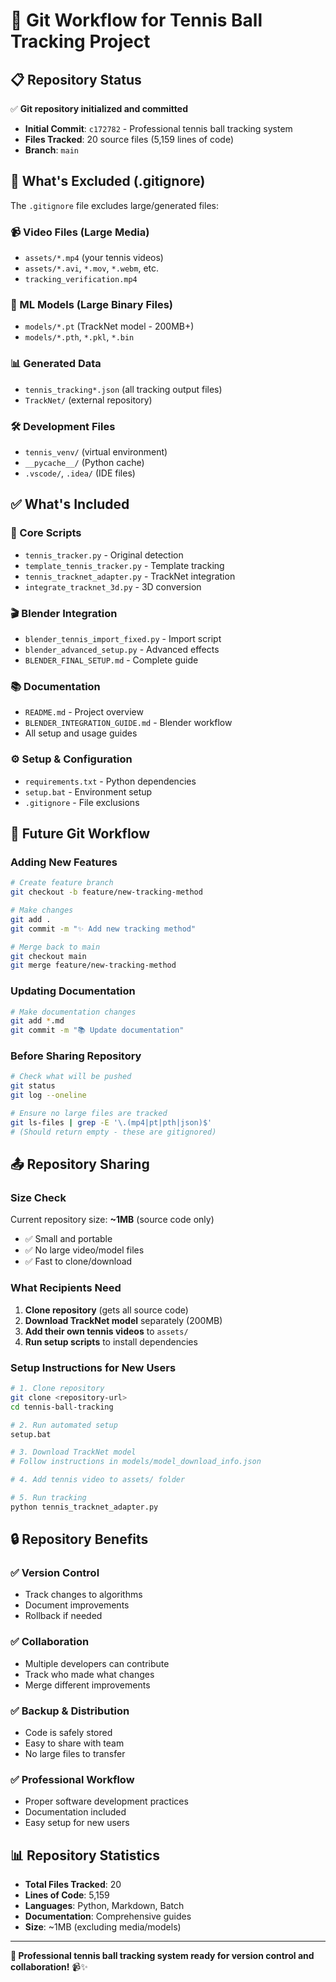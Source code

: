 # 🎾 Git Workflow for Tennis Ball Tracking Project

## 📋 Repository Status

✅ **Git repository initialized and committed**

- **Initial Commit**: `c172782` - Professional tennis ball tracking system
- **Files Tracked**: 20 source files (5,159 lines of code)
- **Branch**: `main`

## 🚫 What's Excluded (.gitignore)

The `.gitignore` file excludes large/generated files:

### 📹 Video Files (Large Media)
- `assets/*.mp4` (your tennis videos)
- `assets/*.avi`, `*.mov`, `*.webm`, etc.
- `tracking_verification.mp4`

### 🤖 ML Models (Large Binary Files)
- `models/*.pt` (TrackNet model - 200MB+)
- `models/*.pth`, `*.pkl`, `*.bin`

### 📊 Generated Data
- `tennis_tracking*.json` (all tracking output files)
- `TrackNet/` (external repository)

### 🛠️ Development Files
- `tennis_venv/` (virtual environment)
- `__pycache__/` (Python cache)
- `.vscode/`, `.idea/` (IDE files)

## ✅ What's Included

### 🔧 Core Scripts
- `tennis_tracker.py` - Original detection
- `template_tennis_tracker.py` - Template tracking
- `tennis_tracknet_adapter.py` - TrackNet integration
- `integrate_tracknet_3d.py` - 3D conversion

### 🎬 Blender Integration
- `blender_tennis_import_fixed.py` - Import script
- `blender_advanced_setup.py` - Advanced effects
- `BLENDER_FINAL_SETUP.md` - Complete guide

### 📚 Documentation
- `README.md` - Project overview
- `BLENDER_INTEGRATION_GUIDE.md` - Blender workflow
- All setup and usage guides

### ⚙️ Setup & Configuration
- `requirements.txt` - Python dependencies
- `setup.bat` - Environment setup
- `.gitignore` - File exclusions

## 🔄 Future Git Workflow

### Adding New Features
```bash
# Create feature branch
git checkout -b feature/new-tracking-method

# Make changes
git add .
git commit -m "✨ Add new tracking method"

# Merge back to main
git checkout main
git merge feature/new-tracking-method
```

### Updating Documentation
```bash
# Make documentation changes
git add *.md
git commit -m "📚 Update documentation"
```

### Before Sharing Repository
```bash
# Check what will be pushed
git status
git log --oneline

# Ensure no large files are tracked
git ls-files | grep -E '\.(mp4|pt|pth|json)$'
# (Should return empty - these are gitignored)
```

## 📤 Repository Sharing

### Size Check
Current repository size: **~1MB** (source code only)
- ✅ Small and portable
- ✅ No large video/model files
- ✅ Fast to clone/download

### What Recipients Need
1. **Clone repository** (gets all source code)
2. **Download TrackNet model** separately (200MB)
3. **Add their own tennis videos** to `assets/`
4. **Run setup scripts** to install dependencies

### Setup Instructions for New Users
```bash
# 1. Clone repository
git clone <repository-url>
cd tennis-ball-tracking

# 2. Run automated setup
setup.bat

# 3. Download TrackNet model
# Follow instructions in models/model_download_info.json

# 4. Add tennis video to assets/ folder

# 5. Run tracking
python tennis_tracknet_adapter.py
```

## 🔒 Repository Benefits

### ✅ Version Control
- Track changes to algorithms
- Document improvements
- Rollback if needed

### ✅ Collaboration
- Multiple developers can contribute
- Track who made what changes
- Merge different improvements

### ✅ Backup & Distribution
- Code is safely stored
- Easy to share with team
- No large files to transfer

### ✅ Professional Workflow
- Proper software development practices
- Documentation included
- Easy setup for new users

## 📊 Repository Statistics

- **Total Files Tracked**: 20
- **Lines of Code**: 5,159
- **Languages**: Python, Markdown, Batch
- **Documentation**: Comprehensive guides
- **Size**: ~1MB (excluding media/models)

---

**🎾 Professional tennis ball tracking system ready for version control and collaboration!** 📹✨

